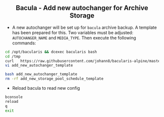 <h2 align="center">Bacula - Add new autochanger for Archive Storage</h2>


- A new autochanger will be set up for `bacula` archive backup. A template has been prepared for this. Two variables must be adjusted: `AUTOCHANGER_NAME` and `MEDIA_TYPE`. Then execute the following commands:

```bash
cd /opt/bacularis && dcexec bacularis bash
cd /tmp
curl   https://raw.githubusercontent.com/johann8/bacularis-alpine/master/add_new_autochanger_template --output add_new_autochanger_template
vi add_new_autochanger_template

bash add_new_autochanger_template
rm -rf add_new_storage_pool_schedule_template
```
- Reload bacula to read new config
```bash
bconsole
reload
q
exit
```
